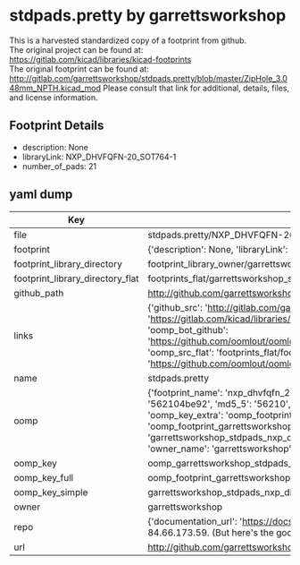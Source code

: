 # stdpads.pretty by garrettsworkshop  
This is a harvested standardized copy of a footprint from github.  
The original project can be found at:  
https://gitlab.com/kicad/libraries/kicad-footprints  
The original footprint can be found at:
http://gitlab.com/garrettsworkshop/stdpads.pretty/blob/master/ZipHole_3.048mm_NPTH.kicad_mod
Please consult that link for additional, details, files, and license information.  
## Footprint Details
* description: None  
* libraryLink: NXP_DHVFQFN-20_SOT764-1  
* number_of_pads: 21  
## yaml dump  
| Key | Value |  
| --- | --- |  
| file | stdpads.pretty/NXP_DHVFQFN-20_SOT764-1.kicad_mod |  
| footprint | {'description': None, 'libraryLink': 'NXP_DHVFQFN-20_SOT764-1', 'number_of_pads': 21} |  
| footprint_library_directory | footprint_library_owner/garrettsworkshop_stdpads.pretty |  
| footprint_library_directory_flat | footprints_flat/garrettsworkshop_stdpads_nxp_dhvfqfn_20_sot764_1/working |  
| github_path | http://github.com/garrettsworkshop/stdpads.pretty/blob/master/NXP_DHVFQFN-20_SOT764-1.kicad_mod |  
| links | {'github_src': 'http://gitlab.com/garrettsworkshop/stdpads.pretty/blob/master/ZipHole_3.048mm_NPTH.kicad_mod', 'github_src_repo': 'https://gitlab.com/kicad/libraries/kicad-footprints', 'oomp_bot': 'footprints/garrettsworkshop_stdpads_nxp_dhvfqfn_20_sot764_1/working', 'oomp_bot_github': 'https://github.com/oomlout/oomlout_oomp_footprint_bot/tree/main/footprints/garrettsworkshop_stdpads_nxp_dhvfqfn_20_sot764_1/working', 'oomp_src_flat': 'footprints_flat/footprints_flat/garrettsworkshop_stdpads_nxp_dhvfqfn_20_sot764_1/working', 'oomp_src_flat_github': 'https://github.com/oomlout/oomlout_oomp_footprint_src/tree/main/footprints_flat/garrettsworkshop_stdpads_nxp_dhvfqfn_20_sot764_1/working'} |  
| name | stdpads.pretty |  
| oomp | {'footprint_name': 'nxp_dhvfqfn_20_sot764_1', 'library_name': 'stdpads', 'md5': '562104be9227ab224a574612b995e3f1', 'md5_10': '562104be92', 'md5_5': '56210', 'md5_6': '562104', 'oomp_key': 'oomp_garrettsworkshop_stdpads_nxp_dhvfqfn_20_sot764_1', 'oomp_key_extra': 'oomp_footprint_garrettsworkshop_stdpads_nxp_dhvfqfn_20_sot764_1', 'oomp_key_full': 'oomp_footprint_garrettsworkshop_stdpads_nxp_dhvfqfn_20_sot764_1_562104', 'oomp_key_simple': 'garrettsworkshop_stdpads_nxp_dhvfqfn_20_sot764_1', 'original_filename': 'stdpads.pretty/NXP_DHVFQFN-20_SOT764-1.kicad_mod', 'owner_name': 'garrettsworkshop'} |  
| oomp_key | oomp_garrettsworkshop_stdpads_nxp_dhvfqfn_20_sot764_1 |  
| oomp_key_full | oomp_footprint_garrettsworkshop_stdpads_nxp_dhvfqfn_20_sot764_1 |  
| oomp_key_simple | garrettsworkshop_stdpads_nxp_dhvfqfn_20_sot764_1 |  
| owner | garrettsworkshop |  
| repo | {'documentation_url': 'https://docs.github.com/rest/overview/resources-in-the-rest-api#rate-limiting', 'message': "API rate limit exceeded for 84.66.173.59. (But here's the good news: Authenticated requests get a higher rate limit. Check out the documentation for more details.)"} |  
| url | http://github.com/garrettsworkshop/stdpads.pretty |  

